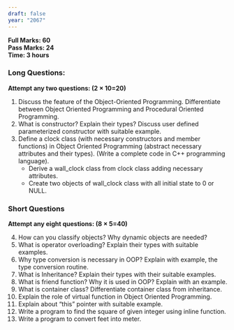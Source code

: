 ```yaml
---
draft: false
year: "2067"
---
```


**Full Marks: 60**\
**Pass Marks: 24**\
**Time: 3 hours**

### Long Questions:

**Attempt any two questions: (2 × 10=20)**

1. Discuss the feature of the Object-Oriented Programming. Differentiate between Object Oriented
   Programming and Procedural Oriented Programming.
2. What is constructor? Explain their types? Discuss user defined parameterized constructor with suitable
   example.
3. Define a clock class (with necessary constructors and member functions) in Object Oriented Programming
   (abstract necessary attributes and their types). (Write a complete code in C++ programming language).
   - Derive a wall_clock class from clock class adding necessary attributes.
   - Create two objects of wall_clock class with all initial state to 0 or NULL.

### Short Questions

**Attempt any eight questions: (8 × 5=40)**

4. How can you classify objects? Why dynamic objects are needed?
5. What is operator overloading? Explain their types with suitable examples.
6. Why type conversion is necessary in OOP? Explain with example, the type conversion routine.
7. What is Inheritance? Explain their types with their suitable examples.
8. What is friend function? Why it is used in OOP? Explain with an example.
9. What is container class? Differentiate container class from inheritance.
10. Explain the role of virtual function in Object Oriented Programming.
11. Explain about “this” pointer with suitable example.
12. Write a program to find the square of given integer using inline function.
13. Write a program to convert feet into meter.
